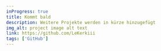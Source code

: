 ```yaml
---
inProgress: true
title: Kommt bald
description: Weitere Projekte werden in kürze hinzugefügt
img_alt: project image alt text
link: https://github.com/LeKerkiii
tags: ['GitHub']
---
```

